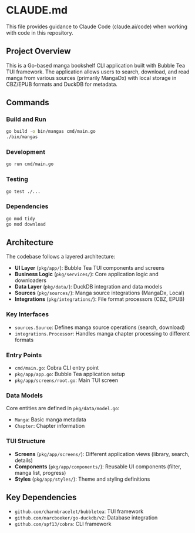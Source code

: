 # CLAUDE.md

This file provides guidance to Claude Code (claude.ai/code) when working with code in this repository.

## Project Overview

This is a Go-based manga bookshelf CLI application built with Bubble Tea TUI framework. The application allows users to search, download, and read manga from various sources (primarily MangaDx) with local storage in CBZ/EPUB formats and DuckDB for metadata.

## Commands

### Build and Run
```bash
go build -o bin/mangas cmd/main.go
./bin/mangas
```

### Development
```bash
go run cmd/main.go
```

### Testing
```bash
go test ./...
```

### Dependencies
```bash
go mod tidy
go mod download
```

## Architecture

The codebase follows a layered architecture:

- **UI Layer** (`pkg/app/`): Bubble Tea TUI components and screens
- **Business Logic** (`pkg/services/`): Core application logic and downloaders
- **Data Layer** (`pkg/data/`): DuckDB integration and data models
- **Sources** (`pkg/sources/`): Manga source integrations (MangaDx, Local)
- **Integrations** (`pkg/integrations/`): File format processors (CBZ, EPUB)

### Key Interfaces

- `sources.Source`: Defines manga source operations (search, download)
- `integrations.Processor`: Handles manga chapter processing to different formats

### Entry Points

- `cmd/main.go`: Cobra CLI entry point
- `pkg/app/app.go`: Bubble Tea application setup
- `pkg/app/screens/root.go`: Main TUI screen

### Data Models

Core entities are defined in `pkg/data/model.go`:
- `Manga`: Basic manga metadata
- `Chapter`: Chapter information

### TUI Structure

- **Screens** (`pkg/app/screens/`): Different application views (library, search, details)
- **Components** (`pkg/app/components/`): Reusable UI components (filter, manga list, progress)
- **Styles** (`pkg/app/styles/`): Theme and styling definitions

## Key Dependencies

- `github.com/charmbracelet/bubbletea`: TUI framework
- `github.com/marcboeker/go-duckdb/v2`: Database integration
- `github.com/spf13/cobra`: CLI framework
